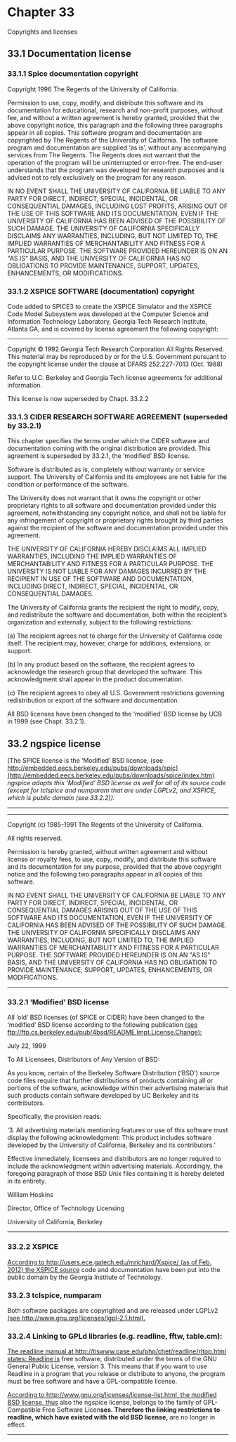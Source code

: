# Chapter 33

 Copyrights and licenses

## 33.1 Documentation license

### 33.1.1 Spice documentation copyright

Copyright 1996 The Regents of the University of California.

Permission to use, copy, modify, and distribute this software and its documentation for educational, research and non-profit purposes, without fee, and without a written agreement is hereby
granted, provided that the above copyright notice, this paragraph and the following three paragraphs appear in all copies. This software program and documentation are copyrighted by The
Regents of the University of California. The software program and documentation are supplied
‘as is’, without any accompanying services from The Regents. The Regents does not warrant
that the operation of the program will be uninterrupted or error-free. The end-user understands
that the program was developed for research purposes and is advised not to rely exclusively on
the program for any reason.

IN NO EVENT SHALL THE UNIVERSITY OF CALIFORNIA BE LIABLE TO ANY PARTY
FOR DIRECT, INDIRECT, SPECIAL, INCIDENTAL, OR CONSEQUENTIAL DAMAGES,
INCLUDING LOST PROFITS, ARISING OUT OF THE USE OF THIS SOFTWARE AND
ITS DOCUMENTATION, EVEN IF THE UNIVERSITY OF CALIFORNIA HAS BEEN ADVISED OF THE POSSIBILITY OF SUCH DAMAGE. THE UNIVERSITY OF CALIFORNIA
SPECIFICALLY DISCLAIMS ANY WARRANTIES, INCLUDING, BUT NOT LIMITED
TO, THE IMPLIED WARRANTIES OF MERCHANTABILITY AND FITNESS FOR A PARTICULAR PURPOSE. THE SOFTWARE PROVIDED HEREUNDER IS ON AN "AS IS" BASIS, AND THE UNIVERSITY OF CALIFORNIA HAS NO OBLIGATIONS TO PROVIDE
MAINTENANCE, SUPPORT, UPDATES, ENHANCEMENTS, OR MODIFICATIONS.

### 33.1.2 XSPICE SOFTWARE (documentation) copyright

Code added to SPICE3 to create the XSPICE Simulator and the XSPICE Code Model Subsystem was developed at the Computer Science and Information Technology Laboratory, Georgia
Tech Research Institute, Atlanta GA, and is covered by license agreement the following copyright:


-----

Copyright © 1992 Georgia Tech Research Corporation All Rights Reserved. This material may
be reproduced by or for the U.S. Government pursuant to the copyright license under the clause
at DFARS 252.227-7013 (Oct. 1988)

Refer to U.C. Berkeley and Georgia Tech license agreements for additional information.

This license is now superseded by Chapt. 33.2.2

### 33.1.3 CIDER RESEARCH SOFTWARE AGREEMENT (superseded by 33.2.1)

This chapter specifies the terms under which the CIDER software and documentation coming
with the original distribution are provided. This agreement is superseded by 33.2.1, the ‘modified’ BSD license.

Software is distributed as is, completely without warranty or service support. The University of
California and its employees are not liable for the condition or performance of the software.

The University does not warrant that it owns the copyright or other proprietary rights to all software and documentation provided under this agreement, notwithstanding any copyright notice,
and shall not be liable for any infringement of copyright or proprietary rights brought by third
parties against the recipient of the software and documentation provided under this agreement.

THE UNIVERSITY OF CALIFORNIA HEREBY DISCLAIMS ALL IMPLIED WARRANTIES, INCLUDING THE IMPLIED WARRANTIES OF MERCHANTABILITY AND FITNESS FOR A PARTICULAR PURPOSE. THE UNIVERSITY IS NOT LIABLE FOR ANY
DAMAGES INCURRED BY THE RECIPIENT IN USE OF THE SOFTWARE AND DOCUMENTATION, INCLUDING DIRECT, INDIRECT, SPECIAL, INCIDENTAL, OR CONSEQUENTIAL DAMAGES.

The University of California grants the recipient the right to modify, copy, and redistribute the
software and documentation, both within the recipient’s organization and externally, subject to
the following restrictions:

(a) The recipient agrees not to charge for the University of California code itself. The recipient
may, however, charge for additions, extensions, or support.

(b) In any product based on the software, the recipient agrees to acknowledge the research group
that developed the software. This acknowledgment shall appear in the product documentation.

(c) The recipient agrees to obey all U.S. Government restrictions governing redistribution or
export of the software and documentation.

All BSD licenses have been changed to the ‘modified’ BSD license by UCB in 1999 (see Chapt.
33.2.1).

## 33.2 ngspice license

[The SPICE license is the ‘Modified’ BSD license, (see http://embedded.eecs.berkeley.edu/pubs/downloads/spic](http://embedded.eecs.berkeley.edu/pubs/downloads/spice/index.htm)
_ngspice adopts this ‘Modified’ BSD license as well for all of its source code (except for tclspice_
_and numparam that are under LGPLv2, and XSPICE, which is public domain (see 33.2.2))._

*****************************************************************************


-----

Copyright (c) 1985-1991 The Regents of the University of California.

All rights reserved.

Permission is hereby granted, without written agreement and without license or royalty fees, to
use, copy, modify, and distribute this software and its documentation for any purpose, provided
that the above copyright notice and the following two paragraphs appear in all copies of this
software.

IN NO EVENT SHALL THE UNIVERSITY OF CALIFORNIA BE LIABLE TO ANY PARTY
FOR DIRECT, INDIRECT, SPECIAL, INCIDENTAL, OR CONSEQUENTIAL DAMAGES
ARISING OUT OF THE USE OF THIS SOFTWARE AND ITS DOCUMENTATION, EVEN
IF THE UNIVERSITY OF CALIFORNIA HAS BEEN ADVISED OF THE POSSIBILITY
OF SUCH DAMAGE. THE UNIVERSITY OF CALIFORNIA SPECIFICALLY DISCLAIMS
ANY WARRANTIES, INCLUDING, BUT NOT LIMITED TO, THE IMPLIED WARRANTIES OF MERCHANTABILITY AND FITNESS FOR A PARTICULAR PURPOSE. THE
SOFTWARE PROVIDED HEREUNDER IS ON AN "AS IS" BASIS, AND THE UNIVERSITY OF CALIFORNIA HAS NO OBLIGATION TO PROVIDE MAINTENANCE, SUPPORT, UPDATES, ENHANCEMENTS, OR MODIFICATIONS.

*****************************************************************************

### 33.2.1 ‘Modified’ BSD license

All ‘old’ BSD licenses (of SPICE or CIDER) have been changed to the ‘modified’ BSD license
according to the following publication
[(see ftp://ftp.cs.berkeley.edu/pub/4bsd/README.Impt.License.Change):](ftp://ftp.cs.berkeley.edu/pub/4bsd/README.Impt.License.Change)

July 22, 1999

To All Licensees, Distributors of Any Version of BSD:

As you know, certain of the Berkeley Software Distribution (‘BSD’) source code files require
that further distributions of products containing all or portions of the software, acknowledge
within their advertising materials that such products contain software developed by UC Berkeley and its contributors.

Specifically, the provision reads:

‘3. All advertising materials mentioning features or use of this software must display the following acknowledgment: This product includes software developed by the University of California, Berkeley and its contributors.’

Effective immediately, licensees and distributors are no longer required to include the acknowledgment within advertising materials. Accordingly, the foregoing paragraph of those BSD
Unix files containing it is hereby deleted in its entirety.

William Hoskins

Director, Office of Technology Licensing

University of California, Berkeley


-----

### 33.2.2 XSPICE

[According to http://users.ece.gatech.edu/mrichard/Xspice/ (as of Feb. 2012) the XSPICE source](http://users.ece.gatech.edu/mrichard/Xspice/)
code and documentation have been put into the public domain by the Georgia Institute of
Technology.

### 33.2.3 tclspice, numparam

Both software packages are copyrighted and are released under LGPLv2
[(see http://www.gnu.org/licenses/lgpl-2.1.html).](http://www.gnu.org/licenses/lgpl-2.1.html)

### 33.2.4 Linking to GPLd libraries (e.g. readline, fftw, table.cm):

[The readline manual at http://tiswww.case.edu/php/chet/readline/rltop.html states: Readline is](http://tiswww.case.edu/php/chet/readline/rltop.html)
free software, distributed under the terms of the GNU General Public License, version 3. This
means that if you want to use Readline in a program that you release or distribute to anyone, the
program must be free software and have a GPL-compatible license.

[According to http://www.gnu.org/licenses/license-list.html, the modified BSD license, thus](http://www.gnu.org/licenses/license-list.html)
also the ngspice license, belongs to the family of GPL-Compatible Free Software Licen**ses. Therefore the linking restrictions to readline, which have existed with the old BSD license,**
are no longer in effect.


-----

